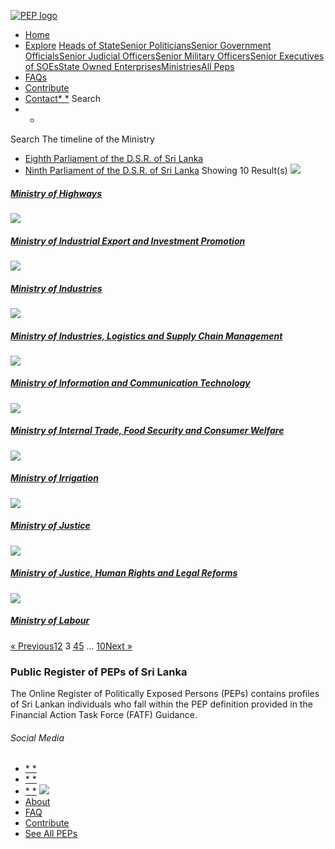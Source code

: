 [![PEP logo](https://www.peps.lk/wp-content/themes/pepold/img/pep-logo.png)](https://www.peps.lk)
*  [Home](https://www.peps.lk/)
*  [Explore](https://www.peps.lk/explore)
[Heads of State](https://www.peps.lk/pep_type/heads-of-state/)[Senior Politicians](https://www.peps.lk/pep_type/senior-politicians)[Senior Government Officials](https://www.peps.lk/pep_type/senior-government-officials)[Senior Judicial Officers](https://www.peps.lk/pep_type/senior-judicial-officers)[Senior Military Officers](https://www.peps.lk/pep_type/senior-military-officers)[Senior Executives of SOEs](https://www.peps.lk/pep_type/senior-executives-of-state-owned-enterprises)[State Owned Enterprises](https://www.peps.lk/soe)[Ministries](https://www.peps.lk/ministries/)[All Peps](https://www.peps.lk/explore)
*  [FAQs](https://www.peps.lk/faq)
*  [Contribute](https://www.peps.lk/contribute)
*  [Contact](https://www.peps.lk/contact)[* *](#collapseSearch)
Search
* *
Search
The timeline of the Ministry
*  [Eighth Parliament of the D.S.R. of Sri Lanka](https://www.peps.lk/timeline_of_the_ministry/eighth-parliament-of-the-d-s-r-of-sri-lanka/)
*  [Ninth Parliament of the D.S.R. of Sri Lanka](https://www.peps.lk/timeline_of_the_ministry/ninth-parliament-of-the-d-s-r-of-sri-lanka/)
Showing 10 Result(s)
[![](https://www.peps.lk/wp-content/themes/pepold/img/soe-pic-default.jpg)](https://www.peps.lk/ministry/ministry-of-highways/)
#####  [Ministry of Highways](https://www.peps.lk/ministry/ministry-of-highways/)
[![](https://www.peps.lk/wp-content/themes/pepold/img/soe-pic-default.jpg)](https://www.peps.lk/ministry/ministry-of-industrial-export-and-investment-promotion/)
#####  [Ministry of Industrial Export and Investment Promotion](https://www.peps.lk/ministry/ministry-of-industrial-export-and-investment-promotion/)
[![](https://www.peps.lk/wp-content/themes/pepold/img/soe-pic-default.jpg)](https://www.peps.lk/ministry/ministry-of-industries/)
#####  [Ministry of Industries](https://www.peps.lk/ministry/ministry-of-industries/)
[![](https://www.peps.lk/wp-content/themes/pepold/img/soe-pic-default.jpg)](https://www.peps.lk/ministry/ministry-of-industries-logistics-and-supply-chain-management/)
#####  [Ministry of Industries, Logistics and Supply Chain Management](https://www.peps.lk/ministry/ministry-of-industries-logistics-and-supply-chain-management/)
[![](https://www.peps.lk/wp-content/themes/pepold/img/soe-pic-default.jpg)](https://www.peps.lk/ministry/ministry-of-information-and-communication-technology/)
#####  [Ministry of Information and Communication Technology](https://www.peps.lk/ministry/ministry-of-information-and-communication-technology/)
[![](https://www.peps.lk/wp-content/themes/pepold/img/soe-pic-default.jpg)](https://www.peps.lk/ministry/ministry-of-internal-trade-food-security-and-consumer-welfare/)
#####  [Ministry of Internal Trade, Food Security and Consumer Welfare](https://www.peps.lk/ministry/ministry-of-internal-trade-food-security-and-consumer-welfare/)
[![](https://www.peps.lk/wp-content/themes/pepold/img/soe-pic-default.jpg)](https://www.peps.lk/ministry/ministry-of-irrigation/)
#####  [Ministry of Irrigation](https://www.peps.lk/ministry/ministry-of-irrigation/)
[![](https://www.peps.lk/wp-content/themes/pepold/img/soe-pic-default.jpg)](https://www.peps.lk/ministry/ministry-of-justice/)
#####  [Ministry of Justice](https://www.peps.lk/ministry/ministry-of-justice/)
[![](https://www.peps.lk/wp-content/themes/pepold/img/soe-pic-default.jpg)](https://www.peps.lk/ministry/ministry-of-justice-human-rights-and-legal-reforms/)
#####  [Ministry of Justice, Human Rights and Legal Reforms](https://www.peps.lk/ministry/ministry-of-justice-human-rights-and-legal-reforms/)
[![](https://www.peps.lk/wp-content/themes/pepold/img/soe-pic-default.jpg)](https://www.peps.lk/ministry/ministry-of-labour/)
#####  [Ministry of Labour](https://www.peps.lk/ministry/ministry-of-labour/)
[« Previous](https://www.peps.lk/ministries/page/2/)[1](https://www.peps.lk/ministries/page/1/)[2](https://www.peps.lk/ministries/page/2/)  3  [4](https://www.peps.lk/ministries/page/4/)[5](https://www.peps.lk/ministries/page/5/)  …  [10](https://www.peps.lk/ministries/page/10/)[Next »](https://www.peps.lk/ministries/page/4/)
###  Public Register of PEPs of Sri Lanka
The Online Register of Politically Exposed Persons (PEPs) contains profiles of Sri Lankan individuals who fall within the PEP definition provided in the Financial Action Task Force (FATF) Guidance.
######  Social Media
*  [* *](https://www.facebook.com/tisrilanka)
*  [* *](https://twitter.com/tisrilanka/)
*  [* *](https://www.instagram.com/transparency_sri_lanka/)
[![](https://www.peps.lk/wp-content/uploads/2019/11/ti_logo_footer.png)](https://www.tisrilanka.org/)
*  [About](https://www.peps.lk/about/)
*  [FAQ](https://www.peps.lk/faq/)
*  [Contribute](https://www.peps.lk/contribute/)
*  [See All PEPs](https://www.peps.lk/explore/)